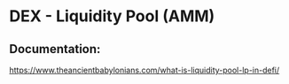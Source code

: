 # DEX - Liquidity Pool (AMM)


## Documentation:
https://www.theancientbabylonians.com/what-is-liquidity-pool-lp-in-defi/
